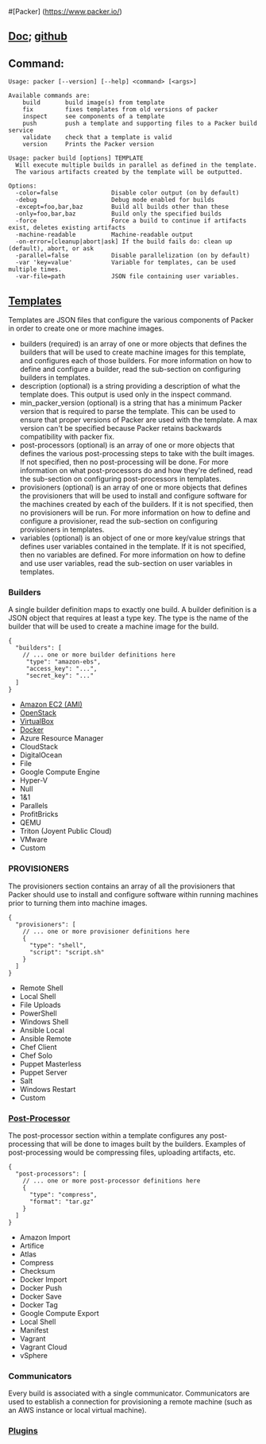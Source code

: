 #[Packer] (https://www.packer.io/)

## [Doc](https://www.packer.io/docs/); [github](https://github.com/mitchellh/packer)

## Command:
```
Usage: packer [--version] [--help] <command> [<args>]

Available commands are:
    build       build image(s) from template
    fix         fixes templates from old versions of packer
    inspect     see components of a template
    push        push a template and supporting files to a Packer build service
    validate    check that a template is valid
    version     Prints the Packer version
```
```
Usage: packer build [options] TEMPLATE
  Will execute multiple builds in parallel as defined in the template.
  The various artifacts created by the template will be outputted.
  
Options:
  -color=false               Disable color output (on by default)
  -debug                     Debug mode enabled for builds
  -except=foo,bar,baz        Build all builds other than these
  -only=foo,bar,baz          Build only the specified builds
  -force                     Force a build to continue if artifacts exist, deletes existing artifacts
  -machine-readable          Machine-readable output
  -on-error=[cleanup|abort|ask] If the build fails do: clean up (default), abort, or ask
  -parallel=false            Disable parallelization (on by default)
  -var 'key=value'           Variable for templates, can be used multiple times.
  -var-file=path             JSON file containing user variables.
```

## [Templates](https://www.packer.io/docs/templates/introduction.html)
Templates are JSON files that configure the various components of Packer in order to create one or more machine images.
- builders (required) is an array of one or more objects that defines the builders that will be used to create machine images for this template, and configures each of those builders. For more information on how to define and configure a builder, read the sub-section on configuring builders in templates.
- description (optional) is a string providing a description of what the template does. This output is used only in the inspect command.
- min_packer_version (optional) is a string that has a minimum Packer version that is required to parse the template. This can be used to ensure that proper versions of Packer are used with the template. A max version can't be specified because Packer retains backwards compatibility with packer fix.
- post-processors (optional) is an array of one or more objects that defines the various post-processing steps to take with the built images. If not specified, then no post-processing will be done. For more information on what post-processors do and how they're defined, read the sub-section on configuring post-processors in templates.
- provisioners (optional) is an array of one or more objects that defines the provisioners that will be used to install and configure software for the machines created by each of the builders. If it is not specified, then no provisioners will be run. For more information on how to define and configure a provisioner, read the sub-section on configuring provisioners in templates.
- variables (optional) is an object of one or more key/value strings that defines user variables contained in the template. If it is not specified, then no variables are defined. For more information on how to define and use user variables, read the sub-section on user variables in templates.

### Builders
A single builder definition maps to exactly one build. A builder definition is a JSON object that requires at least a type key. The type is the name of the builder that will be used to create a machine image for the build.
```
{
  "builders": [
    // ... one or more builder definitions here
     "type": "amazon-ebs",
     "access_key": "...",
     "secret_key": "..."
  ]
}
```
- [Amazon EC2 (AMI)](https://www.packer.io/docs/builders/amazon.html)
- [OpenStack](https://www.packer.io/docs/builders/openstack.html)
- [VirtualBox](https://www.packer.io/docs/builders/virtualbox.html)
- [Docker](https://www.packer.io/docs/builders/docker.html)
- Azure Resource Manager
- CloudStack
- DigitalOcean
- File
- Google Compute Engine
- Hyper-V
- Null
- 1&1
- Parallels
- ProfitBricks
- QEMU
- Triton (Joyent Public Cloud)
- VMware
- Custom

### PROVISIONERS
The provisioners section contains an array of all the provisioners that Packer should use to install and configure software within running machines prior to turning them into machine images.
```
{
  "provisioners": [
    // ... one or more provisioner definitions here
    {
      "type": "shell",
      "script": "script.sh"
    }
  ]
}
```
- Remote Shell
- Local Shell
- File Uploads
- PowerShell
- Windows Shell
- Ansible Local
- Ansible Remote
- Chef Client
- Chef Solo
- Puppet Masterless
- Puppet Server
- Salt
- Windows Restart
- Custom

### [Post-Processor](https://www.packer.io/docs/templates/post-processors.html)
The post-processor section within a template configures any post-processing that will be done to images built by the builders. Examples of post-processing would be compressing files, uploading artifacts, etc.
```
{
  "post-processors": [
    // ... one or more post-processor definitions here
    {
      "type": "compress",
      "format": "tar.gz"
    }
  ]
}
```
- Amazon Import
- Artifice
- Atlas
- Compress
- Checksum
- Docker Import
- Docker Push
- Docker Save
- Docker Tag
- Google Compute Export
- Local Shell
- Manifest
- Vagrant
- Vagrant Cloud
- vSphere

### Communicators
Every build is associated with a single communicator. Communicators are used to establish a connection for provisioning a remote machine (such as an AWS instance or local virtual machine).

### [Plugins](https://www.packer.io/docs/extend/plugins.html)
